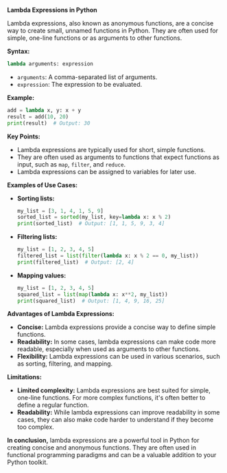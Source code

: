 **Lambda Expressions in Python**

Lambda expressions, also known as anonymous functions, are a concise way to create small, unnamed functions in Python. They are often used for simple, one-line functions or as arguments to other functions.

**Syntax:**

```python
lambda arguments: expression
```

- `arguments`: A comma-separated list of arguments.
- `expression`: The expression to be evaluated.

**Example:**

```python
add = lambda x, y: x + y
result = add(10, 20)
print(result)  # Output: 30
```

**Key Points:**

- Lambda expressions are typically used for short, simple functions.
- They are often used as arguments to functions that expect functions as input, such as `map`, `filter`, and `reduce`.
- Lambda expressions can be assigned to variables for later use.

**Examples of Use Cases:**

- **Sorting lists:**
  ```python
  my_list = [3, 1, 4, 1, 5, 9]
  sorted_list = sorted(my_list, key=lambda x: x % 2)
  print(sorted_list)  # Output: [1, 1, 5, 9, 3, 4]
  ```
- **Filtering lists:**
  ```python
  my_list = [1, 2, 3, 4, 5]
  filtered_list = list(filter(lambda x: x % 2 == 0, my_list))
  print(filtered_list)  # Output: [2, 4]
  ```
- **Mapping values:**
  ```python
  my_list = [1, 2, 3, 4, 5]
  squared_list = list(map(lambda x: x**2, my_list))
  print(squared_list)  # Output: [1, 4, 9, 16, 25]
  ```

**Advantages of Lambda Expressions:**

- **Concise:** Lambda expressions provide a concise way to define simple functions.
- **Readability:** In some cases, lambda expressions can make code more readable, especially when used as arguments to other functions.
- **Flexibility:** Lambda expressions can be used in various scenarios, such as sorting, filtering, and mapping.

**Limitations:**

- **Limited complexity:** Lambda expressions are best suited for simple, one-line functions. For more complex functions, it's often better to define a regular function.
- **Readability:** While lambda expressions can improve readability in some cases, they can also make code harder to understand if they become too complex.

**In conclusion,** lambda expressions are a powerful tool in Python for creating concise and anonymous functions. They are often used in functional programming paradigms and can be a valuable addition to your Python toolkit.
